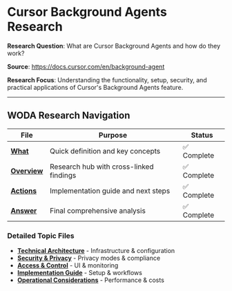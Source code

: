 # Cursor Background Agents Research

**Research Question**: What are Cursor Background Agents and how do they work?

**Source**: https://docs.cursor.com/en/background-agent

**Research Focus**: Understanding the functionality, setup, security, and practical applications of Cursor's Background Agents feature.

---

## WODA Research Navigation

| File | Purpose | Status |
|------|---------|--------|
| **[What](./1_what.md)** | Quick definition and key concepts | ✅ Complete |
| **[Overview](./overview.md)** | Research hub with cross-linked findings | ✅ Complete |
| **[Actions](./actions.md)** | Implementation guide and next steps | ✅ Complete |
| **[Answer](./2_answer.md)** | Final comprehensive analysis | ✅ Complete |

### Detailed Topic Files
- **[Technical Architecture](./technical-architecture.md)** - Infrastructure & configuration
- **[Security & Privacy](./security-privacy.md)** - Privacy modes & compliance
- **[Access & Control](./access-control.md)** - UI & monitoring
- **[Implementation Guide](./implementation-guide.md)** - Setup & workflows
- **[Operational Considerations](./operational-considerations.md)** - Performance & costs 